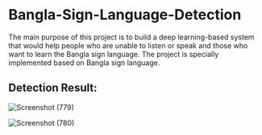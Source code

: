 # Bangla-Sign-Language-Detection

The main purpose of this project is to build a deep learning-based system that would help people who are unable to listen or speak and those who want to learn the Bangla sign language. The project is specially implemented based on Bangla sign language.

## Detection Result:

![Screenshot (779)](https://user-images.githubusercontent.com/81244301/214096014-42f8fe23-ab3e-4e6a-9fb5-53e46b0d4c7b.png)

![Screenshot (780)](https://user-images.githubusercontent.com/81244301/214096172-8b3a3fed-d2bb-4dd7-808a-ad41b221ecbb.png)
